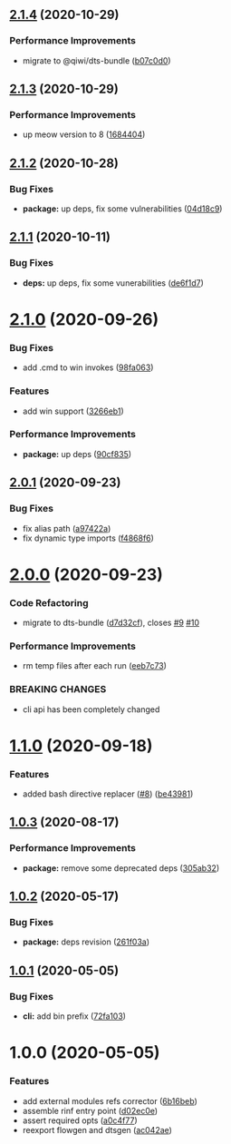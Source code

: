 ## [2.1.4](https://github.com/qiwi/libdefkit/compare/v2.1.3...v2.1.4) (2020-10-29)


### Performance Improvements

* migrate to @qiwi/dts-bundle ([b07c0d0](https://github.com/qiwi/libdefkit/commit/b07c0d02061319b9796202a46e39c0da9463e51d))

## [2.1.3](https://github.com/qiwi/libdefkit/compare/v2.1.2...v2.1.3) (2020-10-29)


### Performance Improvements

* up meow version to 8 ([1684404](https://github.com/qiwi/libdefkit/commit/16844042e16fec780ba182be94fd604dd81f3129))

## [2.1.2](https://github.com/qiwi/libdefkit/compare/v2.1.1...v2.1.2) (2020-10-28)


### Bug Fixes

* **package:** up deps, fix some vulnerabilities ([04d18c9](https://github.com/qiwi/libdefkit/commit/04d18c9b67f2212a97fe98c99fe599989c53c5b2))

## [2.1.1](https://github.com/qiwi/libdefkit/compare/v2.1.0...v2.1.1) (2020-10-11)


### Bug Fixes

* **deps:** up deps, fix some vunerabilities ([de6f1d7](https://github.com/qiwi/libdefkit/commit/de6f1d77c099196b0138949c621ab61ecb1f5646))

# [2.1.0](https://github.com/qiwi/libdefkit/compare/v2.0.1...v2.1.0) (2020-09-26)


### Bug Fixes

* add .cmd to win invokes ([98fa063](https://github.com/qiwi/libdefkit/commit/98fa063e099d6e6836070624eec6087753cb1dbf))


### Features

* add win support ([3266eb1](https://github.com/qiwi/libdefkit/commit/3266eb19b0dbaab5a76785e9865783ea74d20099))


### Performance Improvements

* **package:** up deps ([90cf835](https://github.com/qiwi/libdefkit/commit/90cf8351287e2a0b2366b523ec8b2f6aab90a133))

## [2.0.1](https://github.com/qiwi/libdefkit/compare/v2.0.0...v2.0.1) (2020-09-23)


### Bug Fixes

* fix alias path ([a97422a](https://github.com/qiwi/libdefkit/commit/a97422a406dfd6d2014eb9112623ee2cdb7d8cd3))
* fix dynamic type imports ([f4868f6](https://github.com/qiwi/libdefkit/commit/f4868f6387292c36f5d6f0a4462b63e05ee56bb1))

# [2.0.0](https://github.com/qiwi/libdefkit/compare/v1.1.0...v2.0.0) (2020-09-23)


### Code Refactoring

* migrate to dts-bundle ([d7d32cf](https://github.com/qiwi/libdefkit/commit/d7d32cfaba65e07a26585957aeed7e58cfbabffa)), closes [#9](https://github.com/qiwi/libdefkit/issues/9) [#10](https://github.com/qiwi/libdefkit/issues/10)


### Performance Improvements

* rm temp files after each run ([eeb7c73](https://github.com/qiwi/libdefkit/commit/eeb7c73f8a515ddba2aadd291ad71bea379c479b))


### BREAKING CHANGES

* cli api has been completely changed

# [1.1.0](https://github.com/qiwi/libdefkit/compare/v1.0.3...v1.1.0) (2020-09-18)


### Features

* added bash directive replacer ([#8](https://github.com/qiwi/libdefkit/issues/8)) ([be43981](https://github.com/qiwi/libdefkit/commit/be4398196a755e047c400f39fdc7a2d7daa378f8))

## [1.0.3](https://github.com/qiwi/libdefkit/compare/v1.0.2...v1.0.3) (2020-08-17)


### Performance Improvements

* **package:** remove some deprecated deps ([305ab32](https://github.com/qiwi/libdefkit/commit/305ab3293e51e1e30017f69b6a8f379c5c78f052))

## [1.0.2](https://github.com/qiwi/libdefkit/compare/v1.0.1...v1.0.2) (2020-05-17)


### Bug Fixes

* **package:** deps revision ([261f03a](https://github.com/qiwi/libdefkit/commit/261f03aadb74f06db27ef4d1c446a24606ec2e3d))

## [1.0.1](https://github.com/qiwi/libdefkit/compare/v1.0.0...v1.0.1) (2020-05-05)


### Bug Fixes

* **cli:** add bin prefix ([72fa103](https://github.com/qiwi/libdefkit/commit/72fa1035aa6cc739d44db1189cd9359eea1f455b))

# 1.0.0 (2020-05-05)


### Features

* add external modules refs corrector ([6b16beb](https://github.com/qiwi/libdefkit/commit/6b16beb6f238b74903a0735db17f15b8c474ee5e))
* assemble rinf entry point ([d02ec0e](https://github.com/qiwi/libdefkit/commit/d02ec0e19867df94383f0c78ee020a5c904c08ab))
* assert required opts ([a0c4f77](https://github.com/qiwi/libdefkit/commit/a0c4f77050865b0de128d8b8b5f321c7d7cdfade))
* reexport flowgen and dtsgen ([ac042ae](https://github.com/qiwi/libdefkit/commit/ac042ae0ac123902444eec98801b76ed79e42bd5))
